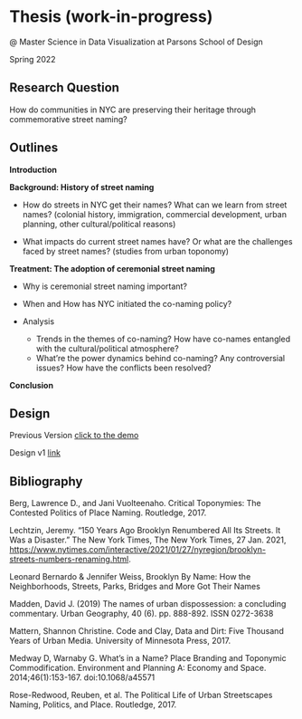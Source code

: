 # Thesis (work-in-progress)
@ Master Science in Data Visualization at Parsons School of Design

Spring 2022

## Research Question

How do communities in NYC are preserving their heritage through commemorative street naming?

## Outlines
**Introduction**

**Background: History of street naming**

-   How do streets in NYC get their names? What can we learn from street names? (colonial history, immigration, commercial development, urban planning, other cultural/political reasons)
    
-   What impacts do current street names have? Or what are the challenges faced by street names? (studies from urban toponomy)
    

**Treatment: The adoption of ceremonial street naming**

-   Why is ceremonial street naming important?
    

-   When and How has NYC initiated the co-naming policy?
    
-   Analysis
	- Trends in the themes of co-naming? How have co-names entangled with the cultural/political atmosphere?
	- What’re the power dynamics behind co-naming? Any controversial issues? How have the conflicts been resolved?
    

**Conclusion**

## Design

Previous Version [click to the demo](https://jessiejessje.github.io/nyc-street-conaming/)

Design v1 [link](https://github.com/JessieJessJe/thesis/blob/main/design_01.pdf)

## Bibliography

  

Berg, Lawrence D., and Jani Vuolteenaho. Critical Toponymies: The Contested Politics of Place Naming. Routledge, 2017.

  

Lechtzin, Jeremy. “150 Years Ago Brooklyn Renumbered All Its Streets. It Was a Disaster.” The New York Times, The New York Times, 27 Jan. 2021, https://www.nytimes.com/interactive/2021/01/27/nyregion/brooklyn-streets-numbers-renaming.html.

  

Leonard Bernardo & Jennifer Weiss, Brooklyn By Name: How the Neighborhoods, Streets, Parks, Bridges and More Got Their Names

  

Madden, David J. (2019) The names of urban dispossession: a concluding commentary. Urban Geography, 40 (6). pp. 888-892. ISSN 0272-3638

  

Mattern, Shannon Christine. Code and Clay, Data and Dirt: Five Thousand Years of Urban Media. University of Minnesota Press, 2017.

Medway D, Warnaby G. What’s in a Name? Place Branding and Toponymic Commodification. Environment and Planning A: Economy and Space. 2014;46(1):153-167. doi:10.1068/a45571

  

Rose-Redwood, Reuben, et al. The Political Life of Urban Streetscapes Naming, Politics, and Place. Routledge, 2017.
